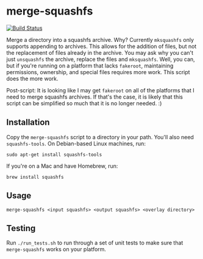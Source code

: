 # merge-squashfs
[![Build Status](https://travis-ci.org/fhunleth/merge-squashfs.svg?branch=master)](https://travis-ci.org/fhunleth/merge-squashfs)

Merge a directory into a squashfs archive. Why? Currently `mksquashfs` only supports
appending to archives. This allows for the addition of files, but not the replacement
of files already in the archive. You may ask why you can't just `unsquashfs` the
archive, replace the files and `mksquashfs`. Well, you can, but if you're running
on a platform that lacks `fakeroot`, maintaining permissions, ownership,
and special files requires more work. This script does the more work.

Post-script: It is looking like I may get `fakeroot` on all of the platforms
that I need to merge squashfs archives. If that's the case, it is likely that
this script can be simplified so much that it is no longer needed. :)

## Installation

Copy the `merge-squashfs` script to a directory in your path. You'll also need
`squashfs-tools`. On Debian-based Linux machines, run:

    sudo apt-get install squashfs-tools

If you're on a Mac and have Homebrew, run:

    brew install squashfs

## Usage

    merge-squashfs <input squashfs> <output squashfs> <overlay directory>

## Testing

Run `./run_tests.sh` to run through a set of unit tests to make sure that `merge-squashfs`
works on your platform.
